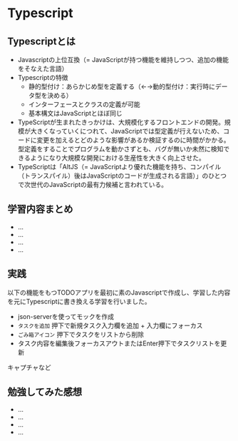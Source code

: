 # Typescript

## Typescriptとは
 * Javascriptの上位互換（= JavaScriptが持つ機能を維持しつつ、追加の機能をそなえた言語）
 * Typescriptの特徴
   - 静的型付け：あらかじめ型を定義する（←→動的型付け：実行時にデータ型を決める）
   - インターフェースとクラスの定義が可能
   - 基本構文はJavaScriptとほぼ同じ
 * TypeScriptが生まれたきっかけは、大規模化するフロントエンドの開発。規模が大きくなっていくにつれて、JavaScriptでは型定義が行えないため、コードに変更を加えるとどのような影響があるか検証するのに時間がかかる。型定義をすることでプログラムを動かさずとも、バグが無いか未然に検知できるようになり大規模な開発における生産性を大きく向上させた。
 * TypeScriptは「AltJS（= JavaScriptより優れた機能を持ち、コンパイル（トランスパイル）後はJavaScriptのコードが生成される言語）」のひとつで次世代のJavaScriptの最有力候補と言われている。

## 学習内容まとめ
* ...
* ...
* ...
* ...

## 実践
以下の機能をもつTODOアプリを最初に素のJavascriptで作成し、学習した内容を元にTypescriptに書き換える学習を行いました。
- json-serverを使ってモックを作成
- `タスクを追加` 押下で新規タスク入力欄を追加 + 入力欄にフォーカス
- `ごみ箱アイコン` 押下でタスクをリストから削除
- タスク内容を編集後フォーカスアウトまたはEnter押下でタスクリストを更新

キャプチャなど

## 勉強してみた感想
* ...
* ...
* ...
* ...